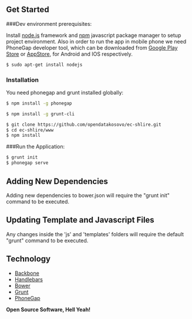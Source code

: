 
## Get Started

###Dev environment prerequisites:

Install [node.js](https://nodejs.org/en/) framework and  [npm](https://www.npmjs.com/) javascript package manager to setup project environment. Also in order to run the app in mobile phone we need PhoneGap developer tool, which can be downloaded from [Google Play Store](https://play.google.com/store/apps/details?id=com.adobe.phonegap.app) or [AppStore](https://itunes.apple.com/app/id843536693), for Android and IOS respectively.

```sh
$ sudo apt-get install nodejs
```
 
### Installation

You need phonegap and grunt installed globally:


```sh
$ npm install -g phonegap
```

```sh
$ npm install -g grunt-cli
```

```sh
$ git clone https://github.com/opendatakosovo/ec-shlire.git
$ cd ec-shlire/www
$ npm install
```

###Run the Application:

```sh
$ grunt init
$ phonegap serve
```

## Adding New Dependencies
Adding new dependencies to bower.json will require the "grunt init" command to be executed.

## Updating Template and Javascript Files
Any changes inside the 'js' and 'templates' folders will require the default "grunt" command to be executed.

## Technology
- [Backbone](http://backbonejs.org/)
- [Handlebars](http://handlebarsjs.com/)
- [Bower](http://bower.io/)
- [Grunt](http://gruntjs.com/)
- [PhoneGap](http://phonegap.com)

**Open Source Software, Hell Yeah!**
